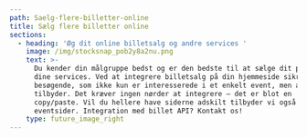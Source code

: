 ```yaml
---
path: Saelg-flere-billetter-online
title: Sælg flere billetter online
sections:
  - heading: 'Øg dit online billetsalg og andre services '
    image: /img/stocksnap_pob2y8a2nu.png
    text: >-
      Du kender din målgruppe bedst og er den bedste til at sælge dit produkt og
      dine services. Ved at integrere billetsalg på din hjemmeside sikrer du dig
      besøgende, som ikke kun er interesserede i et enkelt event, men alt du
      tilbyder. Det kræver ingen nørder at integrere – det er blot en
      copy/paste. Vil du hellere have siderne adskilt tilbyder vi også separate
      eventsider. Integration med billet API? Kontakt os!
    type: future_image_right
---
```



